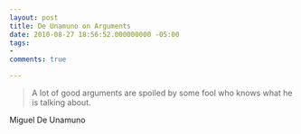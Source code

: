 ```yaml
---
layout: post
title: De Unamuno on Arguments
date: 2010-08-27 18:56:52.000000000 -05:00
tags:
- 
comments: true

---
```

<blockquote>A lot of good arguments are spoiled by some fool who knows what he is talking about.</p></blockquote>
<div class="attribution">Miguel De Unamuno</div>
